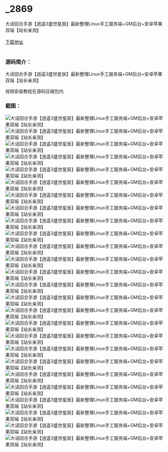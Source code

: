 # _2869
大话回合手游【逍遥3盛世星辰】最新整理Linux手工服务端+GM后台+安卓苹果双端【站长亲测】
<br/></br>
[下载地址](https://www.uuid2.com/2869.html "下载地址")
<br/></br>
<h3>源码简介：</h3>
<p>大话回合手游【逍遥3盛世星辰】最新整理Linux手工服务端+GM后台+安卓苹果双端【站长亲测】<p>
<p>视频安装教程在源码压缩包内<p>
<h3>截图：</h3>
<img src="https://www.uuid2.com/wp-content/uploads/img/202202/98768ac890.jpg" alt="大话回合手游【逍遥3盛世星辰】最新整理Linux手工服务端+GM后台+安卓苹果双端【站长亲测】"><img src="https://www.uuid2.com/wp-content/uploads/img/202202/98768ac401.jpg" alt="大话回合手游【逍遥3盛世星辰】最新整理Linux手工服务端+GM后台+安卓苹果双端【站长亲测】"><img src="https://www.uuid2.com/wp-content/uploads/img/202202/98768ac421.jpg" alt="大话回合手游【逍遥3盛世星辰】最新整理Linux手工服务端+GM后台+安卓苹果双端【站长亲测】"><img src="https://www.uuid2.com/wp-content/uploads/img/202202/98768ac712.jpg" alt="大话回合手游【逍遥3盛世星辰】最新整理Linux手工服务端+GM后台+安卓苹果双端【站长亲测】"><img src="https://www.uuid2.com/wp-content/uploads/img/202202/98768ac714.jpg" alt="大话回合手游【逍遥3盛世星辰】最新整理Linux手工服务端+GM后台+安卓苹果双端【站长亲测】"><img src="https://www.uuid2.com/wp-content/uploads/img/202202/ca4798f449.jpg" alt="大话回合手游【逍遥3盛世星辰】最新整理Linux手工服务端+GM后台+安卓苹果双端【站长亲测】"><img src="https://www.uuid2.com/wp-content/uploads/img/202202/ca4798f848.jpg" alt="大话回合手游【逍遥3盛世星辰】最新整理Linux手工服务端+GM后台+安卓苹果双端【站长亲测】"><img src="https://www.uuid2.com/wp-content/uploads/img/202202/ca4798f363.jpg" alt="大话回合手游【逍遥3盛世星辰】最新整理Linux手工服务端+GM后台+安卓苹果双端【站长亲测】"><img src="https://www.uuid2.com/wp-content/uploads/img/202202/ca4798f804.jpg" alt="大话回合手游【逍遥3盛世星辰】最新整理Linux手工服务端+GM后台+安卓苹果双端【站长亲测】"><img src="https://www.uuid2.com/wp-content/uploads/img/202202/ca4798f121.jpg" alt="大话回合手游【逍遥3盛世星辰】最新整理Linux手工服务端+GM后台+安卓苹果双端【站长亲测】"><img src="https://www.uuid2.com/wp-content/uploads/img/202202/ca4798f218.jpg" alt="大话回合手游【逍遥3盛世星辰】最新整理Linux手工服务端+GM后台+安卓苹果双端【站长亲测】"><img src="https://www.uuid2.com/wp-content/uploads/img/202202/ca4798f699.jpg" alt="大话回合手游【逍遥3盛世星辰】最新整理Linux手工服务端+GM后台+安卓苹果双端【站长亲测】"><img src="https://www.uuid2.com/wp-content/uploads/img/202202/cfd502c373.jpg" alt="大话回合手游【逍遥3盛世星辰】最新整理Linux手工服务端+GM后台+安卓苹果双端【站长亲测】"><img src="https://www.uuid2.com/wp-content/uploads/img/202202/cfd502c941.jpg" alt="大话回合手游【逍遥3盛世星辰】最新整理Linux手工服务端+GM后台+安卓苹果双端【站长亲测】"><img src="https://www.uuid2.com/wp-content/uploads/img/202202/cfd502c809.jpg" alt="大话回合手游【逍遥3盛世星辰】最新整理Linux手工服务端+GM后台+安卓苹果双端【站长亲测】"><img src="https://www.uuid2.com/wp-content/uploads/img/202202/cfd502c531.jpg" alt="大话回合手游【逍遥3盛世星辰】最新整理Linux手工服务端+GM后台+安卓苹果双端【站长亲测】"><img src="https://www.uuid2.com/wp-content/uploads/img/202202/cfd502c179.jpg" alt="大话回合手游【逍遥3盛世星辰】最新整理Linux手工服务端+GM后台+安卓苹果双端【站长亲测】"><img src="https://www.uuid2.com/wp-content/uploads/img/202202/cfd502c703.jpg" alt="大话回合手游【逍遥3盛世星辰】最新整理Linux手工服务端+GM后台+安卓苹果双端【站长亲测】"><img src="https://www.uuid2.com/wp-content/uploads/img/202202/5c55e14326.jpg" alt="大话回合手游【逍遥3盛世星辰】最新整理Linux手工服务端+GM后台+安卓苹果双端【站长亲测】"><img src="https://www.uuid2.com/wp-content/uploads/img/202202/5c55e14334.jpg" alt="大话回合手游【逍遥3盛世星辰】最新整理Linux手工服务端+GM后台+安卓苹果双端【站长亲测】"><img src="https://www.uuid2.com/wp-content/uploads/img/202202/5c55e14915.jpg" alt="大话回合手游【逍遥3盛世星辰】最新整理Linux手工服务端+GM后台+安卓苹果双端【站长亲测】"><img src="https://www.uuid2.com/wp-content/uploads/img/202202/5c55e14457.jpg" alt="大话回合手游【逍遥3盛世星辰】最新整理Linux手工服务端+GM后台+安卓苹果双端【站长亲测】"><img src="https://www.uuid2.com/wp-content/uploads/img/202202/5c55e14519.jpg" alt="大话回合手游【逍遥3盛世星辰】最新整理Linux手工服务端+GM后台+安卓苹果双端【站长亲测】"><img src="https://www.uuid2.com/wp-content/uploads/img/202202/5c55e14134.jpg" alt="大话回合手游【逍遥3盛世星辰】最新整理Linux手工服务端+GM后台+安卓苹果双端【站长亲测】"><img src="https://www.uuid2.com/wp-content/uploads/img/202202/5c55e14931.jpg" alt="大话回合手游【逍遥3盛世星辰】最新整理Linux手工服务端+GM后台+安卓苹果双端【站长亲测】"><img src="https://www.uuid2.com/wp-content/uploads/img/202202/1cda16e277.jpg" alt="大话回合手游【逍遥3盛世星辰】最新整理Linux手工服务端+GM后台+安卓苹果双端【站长亲测】">
